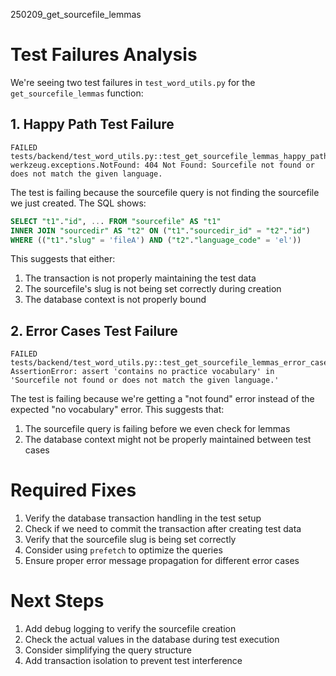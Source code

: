 250209_get_sourcefile_lemmas

# Test Failures Analysis

We're seeing two test failures in `test_word_utils.py` for the `get_sourcefile_lemmas` function:

## 1. Happy Path Test Failure

```
FAILED tests/backend/test_word_utils.py::test_get_sourcefile_lemmas_happy_path
werkzeug.exceptions.NotFound: 404 Not Found: Sourcefile not found or does not match the given language.
```

The test is failing because the sourcefile query is not finding the sourcefile we just created. The SQL shows:

```sql
SELECT "t1"."id", ... FROM "sourcefile" AS "t1" 
INNER JOIN "sourcedir" AS "t2" ON ("t1"."sourcedir_id" = "t2"."id") 
WHERE (("t1"."slug" = 'fileA') AND ("t2"."language_code" = 'el'))
```

This suggests that either:
1. The transaction is not properly maintaining the test data
2. The sourcefile's slug is not being set correctly during creation
3. The database context is not properly bound

## 2. Error Cases Test Failure

```
FAILED tests/backend/test_word_utils.py::test_get_sourcefile_lemmas_error_cases
AssertionError: assert 'contains no practice vocabulary' in 'Sourcefile not found or does not match the given language.'
```

The test is failing because we're getting a "not found" error instead of the expected "no vocabulary" error. This suggests that:
1. The sourcefile query is failing before we even check for lemmas
2. The database context might not be properly maintained between test cases

# Required Fixes

1. Verify the database transaction handling in the test setup
2. Check if we need to commit the transaction after creating test data
3. Verify that the sourcefile slug is being set correctly
4. Consider using `prefetch` to optimize the queries
5. Ensure proper error message propagation for different error cases

# Next Steps

1. Add debug logging to verify the sourcefile creation
2. Check the actual values in the database during test execution
3. Consider simplifying the query structure
4. Add transaction isolation to prevent test interference

